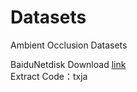 # Datasets
Ambient Occlusion Datasets  

BaiduNetdisk Download [link](https://pan.baidu.com/s/1hRUiFIEL16a2tE-0I_7Tsg)  
Extract Code：txja  


